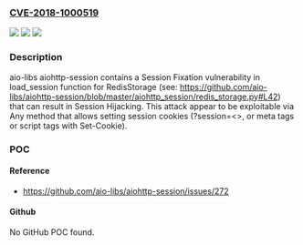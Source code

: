 ### [CVE-2018-1000519](https://cve.mitre.org/cgi-bin/cvename.cgi?name=CVE-2018-1000519)
![](https://img.shields.io/static/v1?label=Product&message=n%2Fa&color=blue)
![](https://img.shields.io/static/v1?label=Version&message=n%2Fa&color=blue)
![](https://img.shields.io/static/v1?label=Vulnerability&message=n%2Fa&color=brighgreen)

### Description

aio-libs aiohttp-session contains a Session Fixation vulnerability in load_session function for RedisStorage (see: https://github.com/aio-libs/aiohttp-session/blob/master/aiohttp_session/redis_storage.py#L42) that can result in Session Hijacking. This attack appear to be exploitable via Any method that allows setting session cookies (?session=<>, or meta tags or script tags with Set-Cookie).

### POC

#### Reference
- https://github.com/aio-libs/aiohttp-session/issues/272

#### Github
No GitHub POC found.

